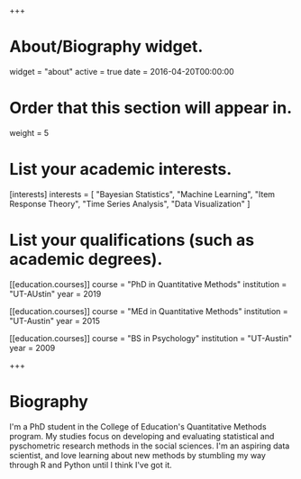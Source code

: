+++
# About/Biography widget.
widget = "about"
active = true
date = 2016-04-20T00:00:00

# Order that this section will appear in.
weight = 5

# List your academic interests.
[interests]
  interests = [
    "Bayesian Statistics",
    "Machine Learning",
    "Item Response Theory",
    "Time Series Analysis",
    "Data Visualization"
  ]

# List your qualifications (such as academic degrees).
[[education.courses]]
  course = "PhD in Quantitative Methods"
  institution = "UT-AUstin"
  year = 2019

[[education.courses]]
  course = "MEd in Quantitative Methods"
  institution = "UT-Austin"
  year = 2015

[[education.courses]]
  course = "BS in Psychology"
  institution = "UT-Austin"
  year = 2009
 
+++

# Biography

I'm a PhD student in the College of Education's Quantitative Methods program. My studies focus on developing and evaluating statistical and pyschometric research methods in the social sciences. I'm an aspiring data scientist, and love learning about new methods by stumbling my way through R and Python until I think I've got it. 


